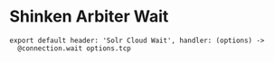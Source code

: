 
# Shinken Arbiter Wait

    export default header: 'Solr Cloud Wait', handler: (options) ->
      @connection.wait options.tcp
